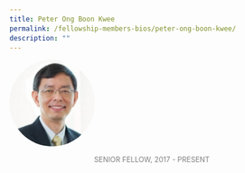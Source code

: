 ```yaml
---
title: Peter Ong Boon Kwee
permalink: /fellowship-members-bios/peter-ong-boon-kwee/
description: ""
---
```

<style>
img {
	border-radius: 50%;
	height: 30% !important;
	width: 30% !important;
	}
	
fellow-img {
		text-align: center;
	}

.fellow-tenure {
	text-align: center;
	color: grey;
	font-size: 0.9em;
	}	

</style>

<div class="fellow-img">
<img src="/images/FellowshipImages/peterongboonkwee.png">
<p class="fellow-tenure">SENIOR FELLOW, 2017 - PRESENT</p>
</div>

<p>




</p>